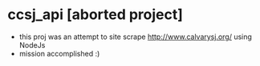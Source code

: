 ccsj_api [aborted project]
==========================

* this proj was an attempt to site scrape http://www.calvarysj.org/ using NodeJs
* mission accomplished :)
